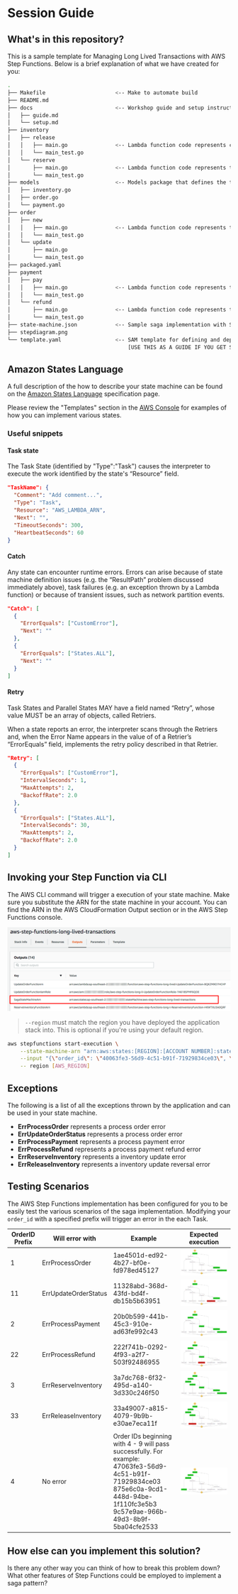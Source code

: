# Session Guide

## What's in this repository?

This is a sample template for Managing Long Lived Transactions with AWS Step Functions. Below is a brief explanation of what we have created for you:

``` bash
.
├── Makefile                      <-- Make to automate build
├── README.md
├── docs                          <-- Workshop guide and setup instructions
│   ├── guide.md
│   └── setup.md
├── inventory
│   ├── release
│   │   ├── main.go               <-- Lambda function code represents compensating transaction to release inventory
│   │   └── main_test.go
│   └── reserve
│       ├── main.go               <-- Lambda function code represents task to reserve order items from the inventory
│       └── main_test.go
├── models                        <-- Models package that defines the types used by the various functions and state data
│   ├── inventory.go
│   ├── order.go
│   └── payment.go
├── order
│   ├── new
│   │   ├── main.go               <-- Lambda function code represents task to create a new order and set status to "new order"
│   │   └── main_test.go
│   └── update
│       ├── main.go
│       └── main_test.go
├── packaged.yaml
├── payment
│   ├── pay
│   │   ├── main.go               <-- Lambda function code represents task to process financial transaction for the order
│   │   └── main_test.go
│   └── refund
│       ├── main.go               <-- Lambda function code represents the compensating transaction to refund customer order
│       └── main_test.go
├── state-machine.json            <-- Sample saga implementation with Step Functions
├── stepdiagram.png
└── template.yaml                 <-- SAM template for defining and deploying serverless application resources.
                                      [USE THIS AS A GUIDE IF YOU GET STUCK].

```

## Amazon States Language

A full description of the how to describe your state machine can be found on the [Amazon States Language](https://states-language.net/spec.html) specification page.

Please review the "Templates" section in the [AWS Console](https://console.aws.amazon.com/states/home) for examples of how you can implement various states.

### Useful snippets

#### Task state

The Task State (identified by "Type":"Task") causes the interpreter to execute the work identified by the state's “Resource” field.

```json
"TaskName": {
  "Comment": "Add comment...",
  "Type": "Task",
  "Resource": "AWS_LAMBDA_ARN",
  "Next": "",
  "TimeoutSeconds": 300,
  "HeartbeatSeconds": 60
}
```

#### Catch
Any state can encounter runtime errors. Errors can arise because of state machine definition issues (e.g. the “ResultPath” problem discussed immediately above), task failures (e.g. an exception thrown by a Lambda function) or because of transient issues, such as network partition events.

```json
"Catch": [
  {
    "ErrorEquals": ["CustomError"],
    "Next": ""
  },
  {
    "ErrorEquals": ["States.ALL"],
    "Next": ""
  }
]
```

#### Retry
Task States and Parallel States MAY have a field named “Retry”, whose value MUST be an array of objects, called Retriers.

When a	state reports an error, the interpreter scans through the Retriers and, when the Error Name appears in the value of of a Retrier’s “ErrorEquals” field, implements the retry policy described in that Retrier.

```json
"Retry": [
  {
    "ErrorEquals": ["CustomError"],
    "IntervalSeconds": 1,
    "MaxAttempts": 2,
    "BackoffRate": 2.0
  },
  {
    "ErrorEquals": ["States.ALL"],
    "IntervalSeconds": 30,
    "MaxAttempts": 2,
    "BackoffRate": 2.0
  }
]
```

## Invoking your Step Function via CLI

The AWS CLI command will trigger a execution of your state machine. Make sure you substitute the ARN for the state machine in your account. You can find the ARN in the AWS CloudFormation Output section or in the AWS Step Functions console.

![CloudFormation Output](images/cfn-output.png)

> `--region` must match the region you have deployed the application stack into. This is optional if you're using your default region.

``` bash
aws stepfunctions start-execution \
    --state-machine-arn "arn:aws:states:[REGION]:[ACCOUNT NUMBER]:stateMachine:[STATEMACHINE-NAME]" \
    --input "{\"order_id\": \"40063fe3-56d9-4c51-b91f-71929834ce03\", \"order_date\": \"2018-10-19T10:50:16+08:00\", \"customer_id\": \"8d04ea6f-c6b2-4422-8550-839a16f01feb\", \"items\": [{ \"item_id\": \"567\", \"qty\": 1.0, \"description\": \"Cart item 1\", \"unit_price\": 199.99    }]}" \
    -- region [AWS_REGION]
```

## Exceptions

The following is a list of all the exceptions thrown by the application and can be used in your state machine.

* **ErrProcessOrder** represents a process order error
* **ErrUpdateOrderStatus** represents a process order error
* **ErrProcessPayment** represents a process payment error
* **ErrProcessRefund** represents a process payment refund error
* **ErrReserveInventory** represents a inventory update error
* **ErrReleaseInventory** represents a inventory update reversal error

## Testing Scenarios

The AWS Step Functions implementation has been configured for you to be easily test the various scenarios of the saga implementation. Modifying your `order_id` with a specified prefix will trigger an error in the each Task.

OrderID Prefix | Will error with | Example | Expected execution
------------ | ------------- | --- | ---
1 | ErrProcessOrder | 1ae4501d-ed92-4b27-bf0e-fd978ed45127 | ![1](images/paths-breakdown-1.png) 
11 | ErrUpdateOrderStatus | 11328abd-368d-43fd-bd4f-db15b5b63951 | ![11](images/paths-breakdown-11.png)
2 | ErrProcessPayment | 20b0b599-441b-45c3-910e-ad63fe992c43 | ![2](images/paths-breakdown-2.png)
22 | ErrProcessRefund | 222f741b-0292-4f93-a2f7-503f92486955 | ![22](images/paths-breakdown-22.png)
3 | ErrReserveInventory | 3a7dc768-6f32-495d-a140-3d330c246f50 | ![3](images/paths-breakdown-3.png)
33 | ErrReleaseInventory | 33a49007-a815-4079-9b9b-e30ae7eca11f | ![3](images/paths-breakdown-33.png)
4 | No error | Order IDs beginning with 4 - 9 will pass successfully. For example:<br>47063fe3-56d9-4c51-b91f-71929834ce03<br>875e6c0a-9cd1-448d-94be-1f110fc3e5b3<br>9c57e9ae-966b-49d3-8b9f-5ba04cfe2533| ![4-9](images/paths-breakdown-7.png)

## How else can you implement this solution?

Is there any other way you can think of how to break this problem down? What other features of Step Functions could be employed to implement a saga pattern?